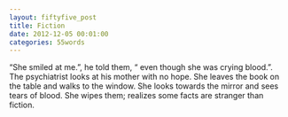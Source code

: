 ```yaml
---
layout: fiftyfive_post
title: Fiction
date: 2012-12-05 00:01:00
categories: 55words
---
```


“She smiled at me.”, he told them, “ even though she was crying blood.”.  The psychiatrist looks at his mother with no hope.
She leaves the book on the table and walks to the window. She looks towards the mirror and sees tears of blood. She wipes them; realizes some facts are stranger than fiction.
